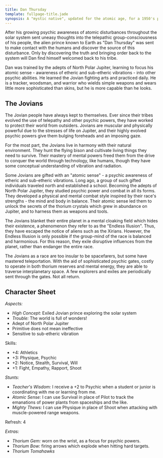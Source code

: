 ```yaml
---
title: Dan Thursday
template: fullpage-title.jade
synopsis: A "mystic native", updated for the atomic age, for a 1950's pulp scifi game.
---
```


After his growing psychic awareness of atomic disturbances throughout the solar system sent uneasy thoughts into the telepathic group-consciousness of his people, the alien prince known to Earth as "Dan Thursday" was sent to make contact with the humans and discover the source of this disturbance. Only by discovering the truth and bringing order back to the system will Dan find himself welcomed back to his tribe. 

Dan was trained by the adepts of North Polar Jupiter, learning to focus his atomic sense - awareness of etheric and sub-etheric vibrations - into other psychic abilities. He learned the Jovian fighting arts and practiced daily. He is a tracker, woodsman, and warrior who wields simple weapons and wears little more sophisticated than skins, but he is more capable than he looks. 

The Jovians
-----------

The Jovian people have always kept to themselves. Ever since their tribes evolved the use of telepathy and other psychic powers, they have worked to protect their world from outsiders. Jovians are muscular and physically powerful due to the stresses of life on Jupiter, and their highly evolved psychic powers give them bulging foreheads and an imposing gaze. 

For the most part, the Jovians live in harmony with their natural environment. They hunt the flying bison and cultivate living things they need to survive. Their mastery of mental powers freed them from the drive to conquer the world through technology, like humans, though they have some conceptual understanding of vibration and radiation. 

Some Jovians are gifted with an "atomic sense" - a psychic awareness of etheric and sub-etheric vibrations. Long ago, a group of such gifted individuals traveled north and established a school. Becoming the adepts of North Polar Jupiter, they studied psychic power and combat in all its forms. They developed a physical and mental combat style inspired by their race's strengths - the mind and body in balance. Their atomic sense led them to unlock the secrets of the thorium crystals which grew in abundance on Jupiter, and to harness them as weapons and tools. 

The Jovians blanket their entire planet in a mental cloaking field which hides their existence, a phenomenon they refer to as the "Endless Illusion". Thus, they have escaped the notice of aliens such as the Xirians. However, the Endless Illusion is only possible if the group-mind of the race is balanced and harmonious. For this reason, they exile disruptive influences from the planet, rather than endanger the entire race. 

The Jovians as a race are too insular to be spacefarers, but some have mastered teleportation. With the aid of sophisticated psychic gates, costly to operate in both thorium reserves and mental energy, they are able to traverse interplanetary space. A few explorers and exiles are periodically sent through the gates. Not all return. 

Character Sheet
---------------

*Aspects:*

* *High Concept:* Exiled Jovian prince exploring the solar system 
* *Trouble:* The world is full of wonders! 
* Adept of North Polar Jupiter 
* Primitive does not mean ineffective 
* Sensitive to sub-etheric vibration 
 
Skills:

* +4: Athletics 
* +3: Physique, Psychic 
* +2: Notice, Stealth, Survival, Will 
* +1: Fight, Empathy, Rapport, Shoot 
 
*Stunts:*

* *Teacher's Wisdom:* I receive a +2 to Psychic when a student or junior is coordinating with me or learning from me.﻿ 
* *Atomic Sense:* I can use Survival in place of Pilot to track the emanations of power plants from spaceships and the like. 
* *Mighty Thews:* I can use Physique in place of Shoot when attacking with muscle-powered range weapons. 
 
Refresh: 4 
 
*Extras:*

* *Thorium Gem:* worn on the wrist, as a focus for psychic powers.
* *Thorium Bow:* firing arrows which explode when hitting hard targets.
* *Thorium Tomahawks*

